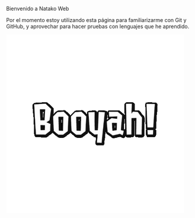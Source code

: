 Bienvenido a Natako Web

Por el momento estoy utilizando esta página para familiarizarme con Git y GitHub,
y aprovechar para hacer pruebas con lenguajes que he aprendido.

![Booyah!](./IMG/booyah.gif)